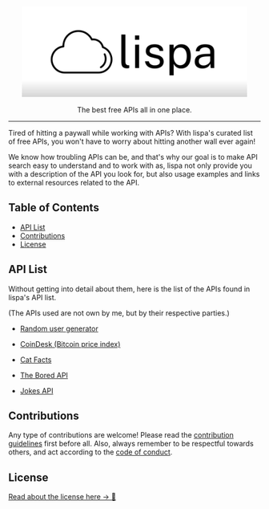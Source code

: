 <div align='center'>
<img width="450" src="./project-media/lispa-logo-500-200.svg" alt="lispa-logo">
<p>The best free APIs all in one place.</p>
</div>

<hr>

Tired of hitting a paywall while working with APIs? With lispa's curated list of free APIs, you won't have to worry about hitting another wall ever again!

 We know how troubling APIs can be, and that's why our goal is to make API search easy to understand and to work with as, lispa not only provide you with a description of the API you look for, but also usage examples and links to external resources related to the API.

<h2>
Table of Contents
</h2>

- [API List](#api-list)
- [Contributions](#contributions)
- [License](#license)

## API List

Without getting into detail about them, here is the list of the APIs found in lispa's API list.

(The APIs used are not own by me, but by their respective parties.)

- [Random user generator](https://randomuser.me)

- [CoinDesk (Bitcoin price index)](https://api.coindesk.com/v1/bpi/currentprice.json)
- [Cat Facts](https://catfact.ninja/)
- [The Bored API](https://www.boredapi.com/)
- [Jokes API](https://github.com/15Dkatz/official_joke_api)

## Contributions

Any type of contributions are welcome! Please read the [contribution guidelines](CONTRIBUTING.md) first before all. Also,  always remember to be respectful towards others, and act according to the [code of conduct](CODE_OF_CONDUCT.md).

## License

[Read about the license here -> 🔏](LICENSE)
